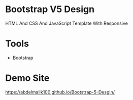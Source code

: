 # Bootstrap V5 Design

HTML And CSS And JavaScript Template With Responsive

# Tools

- Bootstrap

# Demo Site
https://abdelmalik100.github.io/Bootstrap-5-Desgin/
